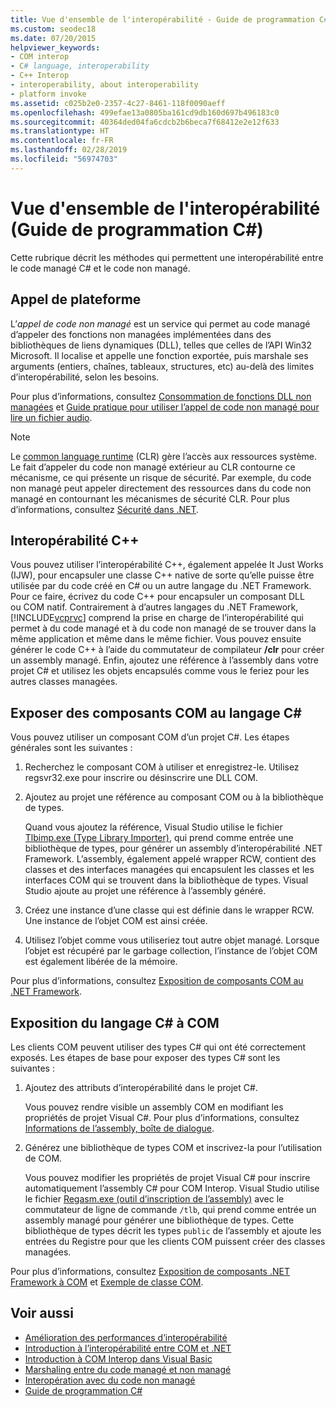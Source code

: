 ```yaml
---
title: Vue d'ensemble de l'interopérabilité - Guide de programmation C#
ms.custom: seodec18
ms.date: 07/20/2015
helpviewer_keywords:
- COM interop
- C# language, interoperability
- C++ Interop
- interoperability, about interoperability
- platform invoke
ms.assetid: c025b2e0-2357-4c27-8461-118f0090aeff
ms.openlocfilehash: 499efae13a0805ba161cd9db160d697b496183c0
ms.sourcegitcommit: 40364ded04fa6cdcb2b6beca7f68412e2e12f633
ms.translationtype: HT
ms.contentlocale: fr-FR
ms.lasthandoff: 02/28/2019
ms.locfileid: "56974703"
---
```

# <a name="interoperability-overview-c-programming-guide"></a>Vue d'ensemble de l'interopérabilité (Guide de programmation C#)
Cette rubrique décrit les méthodes qui permettent une interopérabilité entre le code managé C# et le code non managé.  
  
## <a name="platform-invoke"></a>Appel de plateforme  
 L’*appel de code non managé* est un service qui permet au code managé d’appeler des fonctions non managées implémentées dans des bibliothèques de liens dynamiques (DLL), telles que celles de l’API Win32 Microsoft. Il localise et appelle une fonction exportée, puis marshale ses arguments (entiers, chaînes, tableaux, structures, etc) au-delà des limites d’interopérabilité, selon les besoins.  
  
 Pour plus d’informations, consultez [Consommation de fonctions DLL non managées](../../../framework/interop/consuming-unmanaged-dll-functions.md) et [Guide pratique pour utiliser l’appel de code non managé pour lire un fichier audio](../../../csharp/programming-guide/interop/how-to-use-platform-invoke-to-play-a-wave-file.md).  
  
> [!NOTE]
>  Le [common language runtime](../../../standard/clr.md) (CLR) gère l’accès aux ressources système. Le fait d’appeler du code non managé extérieur au CLR contourne ce mécanisme, ce qui présente un risque de sécurité. Par exemple, du code non managé peut appeler directement des ressources dans du code non managé en contournant les mécanismes de sécurité CLR. Pour plus d’informations, consultez [Sécurité dans .NET](../../../standard/security/index.md).  
  
## <a name="c-interop"></a>Interopérabilité C++  
 Vous pouvez utiliser l’interopérabilité C++, également appelée It Just Works (IJW), pour encapsuler une classe C++ native de sorte qu’elle puisse être utilisée par du code créé en C# ou un autre langage du .NET Framework. Pour ce faire, écrivez du code C++ pour encapsuler un composant DLL ou COM natif. Contrairement à d’autres langages du .NET Framework, [!INCLUDE[vcprvc](~/includes/vcprvc-md.md)] comprend la prise en charge de l’interopérabilité qui permet à du code managé et à du code non managé de se trouver dans la même application et même dans le même fichier. Vous pouvez ensuite générer le code C++ à l’aide du commutateur de compilateur **/clr** pour créer un assembly managé. Enfin, ajoutez une référence à l’assembly dans votre projet C# et utilisez les objets encapsulés comme vous le feriez pour les autres classes managées.  
  
## <a name="exposing-com-components-to-c"></a>Exposer des composants COM au langage C\#
 Vous pouvez utiliser un composant COM d’un projet C#. Les étapes générales sont les suivantes :  
  
1.  Recherchez le composant COM à utiliser et enregistrez-le. Utilisez regsvr32.exe pour inscrire ou désinscrire une DLL COM.  
  
2.  Ajoutez au projet une référence au composant COM ou à la bibliothèque de types.  
  
     Quand vous ajoutez la référence, Visual Studio utilise le fichier [Tlbimp.exe (Type Library Importer)](../../../../docs/framework/tools/tlbimp-exe-type-library-importer.md), qui prend comme entrée une bibliothèque de types, pour générer un assembly d’interopérabilité .NET Framework. L’assembly, également appelé wrapper RCW, contient des classes et des interfaces managées qui encapsulent les classes et les interfaces COM qui se trouvent dans la bibliothèque de types. Visual Studio ajoute au projet une référence à l’assembly généré.  
  
3.  Créez une instance d’une classe qui est définie dans le wrapper RCW. Une instance de l’objet COM est ainsi créée.  
  
4.  Utilisez l’objet comme vous utiliseriez tout autre objet managé. Lorsque l’objet est récupéré par le garbage collection, l’instance de l’objet COM est également libérée de la mémoire.  
  
 Pour plus d’informations, consultez [Exposition de composants COM au .NET Framework](../../../../docs/framework/interop/exposing-com-components.md).  
  
## <a name="exposing-c-to-com"></a>Exposition du langage C# à COM  
 Les clients COM peuvent utiliser des types C# qui ont été correctement exposés. Les étapes de base pour exposer des types C# sont les suivantes :  
  
1.  Ajoutez des attributs d’interopérabilité dans le projet C#.  
  
     Vous pouvez rendre visible un assembly COM en modifiant les propriétés de projet Visual C#. Pour plus d’informations, consultez [Informations de l’assembly, boîte de dialogue](/visualstudio/ide/reference/assembly-information-dialog-box).  
  
2.  Générez une bibliothèque de types COM et inscrivez-la pour l’utilisation de COM.  
  
     Vous pouvez modifier les propriétés de projet Visual C# pour inscrire automatiquement l’assembly C# pour COM Interop. Visual Studio utilise le fichier [Regasm.exe (outil d’inscription de l’assembly)](../../../../docs/framework/tools/regasm-exe-assembly-registration-tool.md) avec le commutateur de ligne de commande `/tlb`, qui prend comme entrée un assembly managé pour générer une bibliothèque de types. Cette bibliothèque de types décrit les types `public` de l’assembly et ajoute les entrées du Registre pour que les clients COM puissent créer des classes managées.  
  
 Pour plus d’informations, consultez [Exposition de composants .NET Framework à COM](../../../../docs/framework/interop/exposing-dotnet-components-to-com.md) et [Exemple de classe COM](../../../csharp/programming-guide/interop/example-com-class.md).  
  
## <a name="see-also"></a>Voir aussi

- [Amélioration des performances d’interopérabilité](https://docs.microsoft.com/previous-versions/msp-n-p/ff647812%28v=pandp.10%29)
- [Introduction à l’interopérabilité entre COM et .NET](/office/client-developer/outlook/pia/introduction-to-interoperability-between-com-and-net)
- [Introduction à COM Interop dans Visual Basic](../../../../docs/visual-basic/programming-guide/com-interop/introduction-to-com-interop.md)
- [Marshaling entre du code managé et non managé](../../../../docs/framework/interop/interop-marshaling.md)
- [Interopération avec du code non managé](../../../../docs/framework/interop/index.md)
- [Guide de programmation C#](../../../csharp/programming-guide/index.md)
